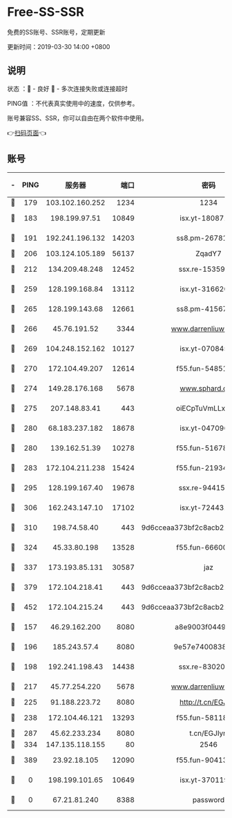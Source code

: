 # Free-SS-SSR

免费的SS账号、SSR账号，定期更新

更新时间：2019-03-30 14:00 +0800

## 说明

状态     ：🙂 - 良好 🙁 - 多次连接失败或连接超时

PING值   ：不代表真实使用中的速度，仅供参考。

账号兼容SS、SSR，你可以自由在两个软件中使用。

👉[扫码页面](https://liesauer.github.io/Free-SS-SSR/)👈

## 账号

|-|PING|服务器|端口|密码|加密方式|区域|
|:----:|:----:|:-----:|-----:|:----:|:----:|:----:|
|🙂|179|103.102.160.252|1234|1234|rc4-md5|JP|
|🙂|183|198.199.97.51|10849|isx.yt-18087138|aes-256-cfb|US|
|🙂|191|192.241.196.132|14203|ss8.pm-26781562|aes-256-cfb|US|
|🙂|206|103.124.105.189|56137|ZqadY7|chacha20|US|
|🙂|212|134.209.48.248|12452|ssx.re-15359519|aes-256-cfb|US|
|🙂|259|128.199.168.84|13112|isx.yt-31662072|aes-256-cfb|SG|
|🙂|265|128.199.143.68|12661|ss8.pm-41567124|aes-256-cfb|SG|
|🙂|266|45.76.191.52|3344|www.darrenliuwei.com|aes-256-cfb|JP|
|🙂|269|104.248.152.162|10127|isx.yt-07084536|aes-256-cfb|SG|
|🙂|270|172.104.49.207|12614|f55.fun-54851192|aes-256-cfb|SG|
|🙂|274|149.28.176.168|5678|www.sphard.com|aes-256-cfb|AU|
|🙂|275|207.148.83.41|443|oiECpTuVmLLxk4Ts|aes-256-cfb|AU|
|🙂|280|68.183.237.182|18678|isx.yt-04709646|aes-256-cfb|SG|
|🙂|280|139.162.51.39|10278|f55.fun-51678330|aes-256-cfb|SG|
|🙂|283|172.104.211.238|15424|f55.fun-21934878|aes-256-cfb|US|
|🙂|295|128.199.167.40|19678|ssx.re-94415415|aes-256-cfb|SG|
|🙂|306|162.243.147.10|17102|isx.yt-72443104|aes-256-cfb|US|
|🙂|310|198.74.58.40|443|9d6cceaa373bf2c8acb22e60b6a58be6|aes-256-cfb|US|
|🙂|324|45.33.80.198|13528|f55.fun-66600164|aes-256-cfb|US|
|🙂|337|173.193.85.131|30587|jaz|aes-256-cfb|US|
|🙂|379|172.104.218.41|443|9d6cceaa373bf2c8acb22e60b6a58be6|aes-256-cfb|US|
|🙂|452|172.104.215.24|443|9d6cceaa373bf2c8acb22e60b6a58be6|aes-256-cfb|US|
|🙂|157|46.29.162.200|8080|a8e9003f0449cea5|chacha20-ietf|RU|
|🙂|196|185.243.57.4|8080|9e57e7400838a01e|chacha20-ietf|US|
|🙂|198|192.241.198.43|14438|ssx.re-83020606|aes-256-cfb|US|
|🙂|217|45.77.254.220|5678|www.darrenliuwei.com|aes-256-cfb|SG|
|🙂|225|91.188.223.72|8080|http://t.cn/EGJIyrl|rc4-md5|RU|
|🙂|238|172.104.46.121|13293|f55.fun-58118866|aes-256-cfb|SG|
|🙂|287|45.62.233.234|8080|t.cn/EGJIyrl|rc4-md5|CA|
|🙂|334|147.135.118.155|80|2546|chacha20|US|
|🙂|389|23.92.18.105|12090|f55.fun-90413595|aes-256-cfb|US|
|🙁|0|198.199.101.65|10649|isx.yt-37011901|aes-256-cfb|US|
|🙁|0|67.21.81.240|8388|password|aes-256-cfb|US|
